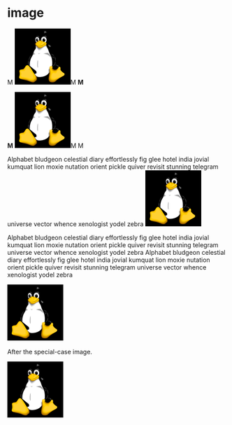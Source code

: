 # image

M ![Tux](linux.png "image title")M **M**

**M** ![Tux](linux.png)M M

Alphabet bludgeon celestial diary effortlessly fig glee hotel india jovial
kumquat lion moxie nutation orient pickle quiver revisit stunning telegram
universe vector whence xenologist yodel zebra
![Tux](linux.png)

Alphabet bludgeon celestial diary effortlessly fig glee hotel india jovial
kumquat lion moxie nutation orient pickle quiver revisit stunning telegram
universe vector whence xenologist yodel zebra
Alphabet bludgeon celestial diary effortlessly fig glee hotel india jovial
kumquat lion moxie nutation orient pickle quiver revisit stunning telegram
universe vector whence xenologist yodel zebra

![](linux.png "An image of a penguin who has just finished an enjoyable dinner")

After the special-case image.

![](linux.png "An image with a ridiculously long caption.  Alphabet bludgeon celestial diary effortlessly fig glee hotel india jovial kumquat lion moxie nutation orient pickle quiver revisit stunning telegram universe vector whence xenologist yodel zebra Alphabet bludgeon celestial diary effortlessly fig glee hotel india jovial kumquat lion moxie nutation orient pickle quiver revisit stunning telegram universe vector whence xenologist yodel zebra")
